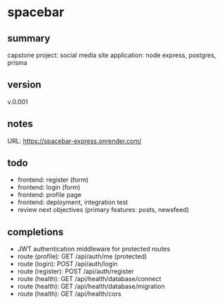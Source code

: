 # spacebar

## summary

capstone project: social media site
application: node express, postgres, prisma

## version
v.0.001

## notes
URL: https://spacebar-express.onrender.com/

## todo

- frontend: register (form)
- frontend: login (form)
- frontend: profile page
- frontend: deployment, integration test
- review next objectives (primary features: posts, newsfeed)

## completions

- JWT authentication middleware for protected routes
- route (profile): GET /api/auth/me (protected)
- route (login): POST /api/auth/login
- route (register): POST /api/auth/register
- route (health): GET /api/health/database/connect
- route (health): GET /api/health/database/migration
- route (health): GET /api/health/cors
